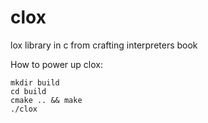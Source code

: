 # clox
lox library in c from crafting interpreters book

How to power up clox:
```
mkdir build
cd build
cmake .. && make 
./clox
```